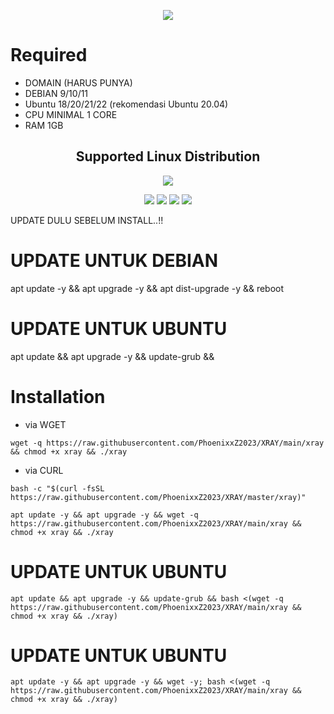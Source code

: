 <p align="center">
<img src="https://readme-typing-svg.herokuapp.com?color=%2336BCF7&center=true&vCenter=true&lines=WINGS+XRAY+MULTIPATH"/>
</p>

# Required
- DOMAIN (HARUS PUNYA)
- DEBIAN 9/10/11
- Ubuntu 18/20/21/22 (rekomendasi Ubuntu 20.04) 
- CPU MINIMAL 1 CORE
- RAM 1GB

</p> 
<h2 align="center"> Supported Linux Distribution</h2>
<p align="center"><img src="https://d33wubrfki0l68.cloudfront.net/5911c43be3b1da526ed609e9c55783d9d0f6b066/9858b/assets/img/debian-ubuntu-hover.png"></p> 
<p align="center"><img src="https://img.shields.io/static/v1?style=for-the-badge&logo=debian&label=Debian%209&message=Stretch&color=purple"> <img src="https://img.shields.io/static/v1?style=for-the-badge&logo=debian&label=Debian%2010&message=Buster&color=purple">  <img src="https://img.shields.io/static/v1?style=for-the-badge&logo=ubuntu&label=Ubuntu%2018&message=Lts&color=red"> <img src="https://img.shields.io/static/v1?style=for-the-badge&logo=ubuntu&label=Ubuntu%2020&message=Lts&color=red">
</p>
</div>
UPDATE DULU SEBELUM INSTALL..!! 

# UPDATE UNTUK DEBIAN
apt update -y && apt upgrade -y && apt dist-upgrade -y && reboot
# UPDATE UNTUK UBUNTU
apt update && apt upgrade -y && update-grub && 

# Installation
- via WGET
```
wget -q https://raw.githubusercontent.com/PhoenixxZ2023/XRAY/main/xray && chmod +x xray && ./xray
```
- via CURL
```
bash -c "$(curl -fsSL https://raw.githubusercontent.com/PhoenixxZ2023/XRAY/master/xray)"
```
~~~~
apt update -y && apt upgrade -y && wget -q https://raw.githubusercontent.com/PhoenixxZ2023/XRAY/main/xray && chmod +x xray && ./xray
~~~~

# UPDATE UNTUK UBUNTU
~~~~
apt update && apt upgrade -y && update-grub && bash <(wget -q https://raw.githubusercontent.com/PhoenixxZ2023/XRAY/main/xray && chmod +x xray && ./xray)
~~~~

# UPDATE UNTUK UBUNTU
~~~~
apt update -y && apt upgrade -y && wget -y; bash <(wget -q https://raw.githubusercontent.com/PhoenixxZ2023/XRAY/main/xray && chmod +x xray && ./xray)
~~~~

